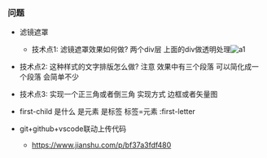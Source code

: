 ### 问题

- 滤镜遮罩
  - 技术点1: 滤镜遮罩效果如何做? 两个div层 上面的div做透明处理![a1](C:\Users\zaven\Desktop\双师软件\web\code\3-20\报纸页面练习题\a1.jpg)
- 技术点2: 这种样式的文字排版怎么做? 注意 效果中有三个段落 可以简化成一个段落 会简单不少
- 技术点3: 实现一个正三角或者倒三角  实现方式 边框或者矢量图
- first-child 是什么 是元素 是标签 标签=元素    :first-letter

- git+github+vscode联动上传代码
  - https://www.jianshu.com/p/bf37a3fdf480

